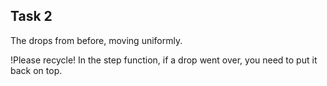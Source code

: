 ## Task 2

The drops from before, moving uniformly.

!Please recycle! In the step function, if a drop went over, you need to put it back on top.
